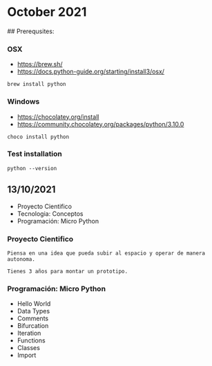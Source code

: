 # October 2021

## Prerequsites:

### OSX

- https://brew.sh/
- https://docs.python-guide.org/starting/install3/osx/

```
brew install python
```

### Windows

- https://chocolatey.org/install
- https://community.chocolatey.org/packages/python/3.10.0

```
choco install python
```

### Test installation

```
python --version
```

## 13/10/2021

- Proyecto Cientifico
- Tecnologia: Conceptos
- Programación: Micro Python

### Proyecto Cientifico

```
Piensa en una idea que pueda subir al espacio y operar de manera autonoma.

Tienes 3 años para montar un prototipo.
```

### Programación: Micro Python

- Hello World
- Data Types
- Comments
- Bifurcation
- Iteration
- Functions
- Classes
- Import
